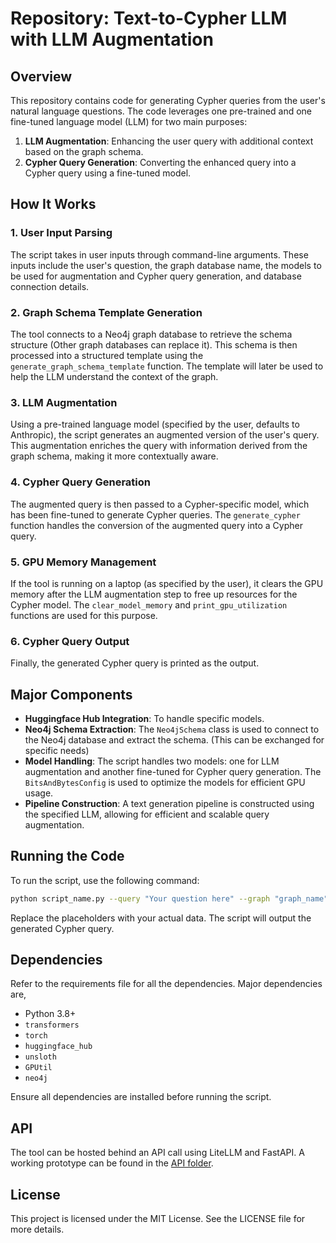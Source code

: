 # Repository: Text-to-Cypher LLM with LLM Augmentation

## Overview

This repository contains code for generating Cypher queries from the user's natural language questions. The code leverages one pre-trained and one fine-tuned language model (LLM) for two main purposes:
1. **LLM Augmentation**: Enhancing the user query with additional context based on the graph schema.
2. **Cypher Query Generation**: Converting the enhanced query into a Cypher query using a fine-tuned model.

## How It Works

### 1. User Input Parsing
The script takes in user inputs through command-line arguments. These inputs include the user's question, the graph database name, the models to be used for augmentation and Cypher query generation, and database connection details.

### 2. Graph Schema Template Generation
The tool connects to a Neo4j graph database to retrieve the schema structure (Other graph databases can replace it). This schema is then processed into a structured template using the `generate_graph_schema_template` function. The template will later be used to help the LLM understand the context of the graph. 

### 3. LLM Augmentation
Using a pre-trained language model (specified by the user, defaults to Anthropic), the script generates an augmented version of the user's query. This augmentation enriches the query with information derived from the graph schema, making it more contextually aware. 

### 4. Cypher Query Generation
The augmented query is then passed to a Cypher-specific model, which has been fine-tuned to generate Cypher queries. The `generate_cypher` function handles the conversion of the augmented query into a Cypher query.

### 5. GPU Memory Management
If the tool is running on a laptop (as specified by the user), it clears the GPU memory after the LLM augmentation step to free up resources for the Cypher model. The `clear_model_memory` and `print_gpu_utilization` functions are used for this purpose.

### 6. Cypher Query Output
Finally, the generated Cypher query is printed as the output.

## Major Components

- **Huggingface Hub Integration**: To handle specific models.
- **Neo4j Schema Extraction**: The `Neo4jSchema` class is used to connect to the Neo4j database and extract the schema. (This can be exchanged for specific needs)
- **Model Handling**: The script handles two models: one for LLM augmentation and another fine-tuned for Cypher query generation. The `BitsAndBytesConfig` is used to optimize the models for efficient GPU usage.
- **Pipeline Construction**: A text generation pipeline is constructed using the specified LLM, allowing for efficient and scalable query augmentation.

## Running the Code

To run the script, use the following command:

```bash
python script_name.py --query "Your question here" --graph "graph_name" --augmentModel "model_name" --cypherModel "model_name" --graphURL "neo4j://your-graph-url" --graphUser "username" --graphPWD "password" --running_on_laptop True/False
```

Replace the placeholders with your actual data. The script will output the generated Cypher query.

## Dependencies
Refer to the requirements file for all the dependencies. Major dependencies are,

- Python 3.8+
- `transformers`
- `torch`
- `huggingface_hub`
- `unsloth`
- `GPUtil`
- `neo4j`

Ensure all dependencies are installed before running the script.

## API 
The tool can be hosted behind an API call using LiteLLM and FastAPI. A working prototype can be found in the [API folder](https://github.com/gneeraj97/CypherK9/tree/main/api). 

## License

This project is licensed under the MIT License. See the LICENSE file for more details.
